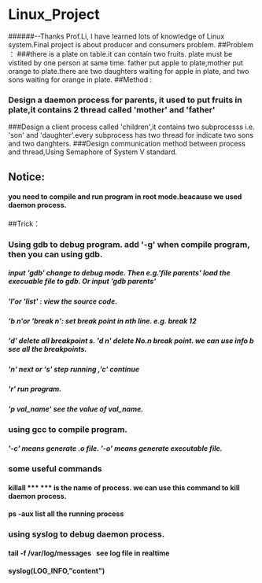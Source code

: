 # Linux_Project
######--Thanks Prof.Li, I have learned lots of knowledge of Linux system.Final project is about producer and consumers  problem. 
##Problem ：
###there is a plate on table.it can contain two fruits. plate must be vistited by one person at same time. father put apple to plate,mother put orange to plate.there are two daughters waiting for apple in plate, and two sons waiting for orange in plate.
##Method : 
### Design a daemon process for parents, it used to put fruits in plate,it contains 2 thread called 'mother' and 'father' 
###Design a client process called 'children',it contains two subprocesss i.e. 'son' and 'daughter'.every subprocess has two thread for indicate two sons and two danghters.
###Design communication method between process and thread,Using Semaphore of System V standard.
## Notice:
#### you need to compile and run program in root mode.beacause we used daemon process.
##Trick：
### Using gdb to debug program. add '-g' when compile program, then you can using gdb. 
##### input 'gdb' change to debug mode. Then e.g.'file parents' load the execuable file to gdb. Or input 'gdb parents'
##### 'l'or 'list' : view the source code.
##### 'b n'or 'break n': set break point in nth line. e.g. break 12
##### 'd' delete all breakpoint s. 'd n' delete No.n break point. we can use info b see all the breakpoints.
##### 'n' next or 's' step running ,'c' continue
##### 'r' run program.
##### 'p val_name' see the value of val_name.
### using gcc to compile program.
##### '-c' means generate .o file. '-o' means generate executable file.

### some useful commands
#### killall ***  *** is the name of process. we can use this command to kill daemon process.
#### ps -aux      list all the running process

### using syslog to debug daemon process.
#### tail -f /var/log/messages   see log file in realtime
#### syslog(LOG_INFO,"content")  
